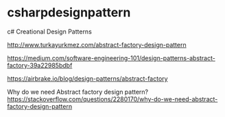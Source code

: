 # csharpdesignpattern
c# Creational Design Patterns


<p>
<a href="http://www.turkayurkmez.com/abstract-factory-design-pattern">
http://www.turkayurkmez.com/abstract-factory-design-pattern
</a>
</p>

<p>
<a href="https://medium.com/software-engineering-101/design-patterns-abstract-factory-39a22985bdbf">
https://medium.com/software-engineering-101/design-patterns-abstract-factory-39a22985bdbf
</a>
</p>

<p>
<a href="https://airbrake.io/blog/design-patterns/abstract-factory">
https://airbrake.io/blog/design-patterns/abstract-factory
</a>
</p>
 Why do we need Abstract factory design pattern? <br>
 
 <a href="">
https://stackoverflow.com/questions/2280170/why-do-we-need-abstract-factory-design-pattern
</a>
<p>
 
